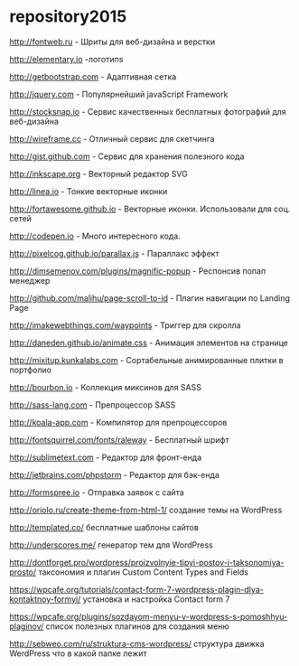 # repository2015

http://fontweb.ru - Шриты для веб-дизайна и верстки

http://elementary.io -логотипs

http://getbootstrap.com - Адаптивная сетка

http://jquery.com - Популярнейший javaScript 
Framework

http://stocksnap.io - Сервис качественных бесплатных фотографий для веб-дизайна

http://wireframe.cc - Отличный сервис для скетчинга

http://gist.github.com - Сервис для хранения полезного кода

http://inkscape.org - Векторный редактор SVG

http://linea.io - Тонкие векторные иконки

http://fortawesome.github.io - Векторные иконки. Использовали для соц. сетей

http://codepen.io - Много интересного кода.

http://pixelcog.github.io/parallax.js - Параллакс эффект

http://dimsemenov.com/plugins/magnific-popup - Респонсив попап менеджер

http://github.com/malihu/page-scroll-to-id - Плагин навигации по Landing Page

http://imakewebthings.com/waypoints - Триггер для скролла

http://daneden.github.io/animate.css - Анимация элементов на странице

http://mixitup.kunkalabs.com - Сортабельные анимированные плитки в портфолио

http://bourbon.io - Коллекция миксинов для SASS

http://sass-lang.com - Препроцессор SASS

http://koala-app.com - Компилятор для препроцессоров

http://fontsquirrel.com/fonts/raleway - Бесплатный шрифт 

http://sublimetext.com - Редактор для фронт-енда

http://jetbrains.com/phpstorm - Редактор для бэк-енда

http://formspree.io - Отправка заявок с сайта

http://oriolo.ru/create-theme-from-html-1/ создание темы на WordPress

http://templated.co/ бесплатные шаблоны сайтов

http://underscores.me/ генератор тем для WordPress

http://dontforget.pro/wordpress/proizvolnyie-tipyi-postov-i-taksonomiya-prosto/ таксономия и плагин Custom Content Types and Fields

https://wpcafe.org/tutorials/contact-form-7-wordpress-plagin-dlya-kontaktnoy-formyi/ установка и настройка Contact form 7

https://wpcafe.org/plugins/sozdayom-menyu-v-wordpress-s-pomoshhyu-plaginov/ список полезных плагинов для создания меню

http://sebweo.com/ru/struktura-cms-wordpress/ структура движка WerdPress что в какой папке лежит
